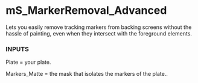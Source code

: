 # mS_MarkerRemoval_Advanced

Lets you easily remove tracking markers from backing screens without the hassle of painting, even when they intersect with the foreground elements.


### INPUTS

Plate = your plate.

Markers_Matte = the mask that isolates the markers of the plate..


